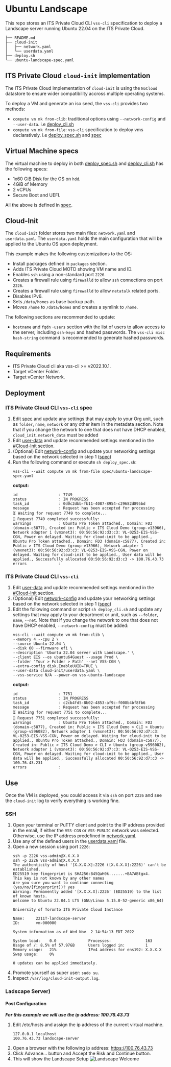 # Ubuntu Landscape

This repo stores an ITS Private Cloud CLI ``vss-cli`` specification to deploy 
a Landscape server running Ubuntu 22.04 on the ITS Private Cloud.

```
├── README.md
├── cloud-init
│   ├── network.yaml
│   └── userdata.yaml
├── deploy.sh
└── ubuntu-landscape-spec.yaml
```
## ITS Private Cloud ``cloud-init`` implementation

The ITS Private Cloud implementation of ``cloud-init`` is using the ``NoCloud`` datastore
to ensure wider compatibility accross multiple operating systems.

To deploy a VM and generate an iso seed, the ``vss-cli`` provides two methods:
- ``compute vm mk from-clib``: traditional options using ``--network-config`` and ``--user-data``. i.e [deploy_cli.sh](deploy_cli.sh)
- ``compute vm mk from-file``: ``vss-cli`` specification to deploy vms declaratively. i.e [deploy_spec.sh](deploy_spec.sh) and [spec](spec/ubuntu-landscape-spec.yaml)

## Virtual Machine specs

The virtual machine to deploy in both [deploy_spec.sh](deploy_spec.sh) and [deploy_cli.sh](deploy_cli.sh) has the following specs:
- 1x60 GiB Disk for the OS on `hdd`.
- 4GiB of Memory
- 2 vCPUs
- Secure Boot and UEFI.

All the above is defined in [spec](spec/ubuntu-landscape-spec.yaml).

## Cloud-Init

The `cloud-init` folder stores two main files: ``network.yaml`` and ``userdata.yaml``. The ``userdata.yaml`` holds the main configuration that will be applied to the Ubuntu OS upon deployment.

This example makes the following customizations to the OS:
- Install packages defined in ``packages`` section.
- Adds ITS Private Cloud MOTD showing VM name and ID.
- Enables `ssh` using a non-standard port ``2226``.
- Creates a firewall rule using ``firewalld`` to allow ``ssh`` connections on port ``2226``.
- Creates a firewall rule using ``firewalld`` to allow ``netatalk`` related ports.
- Disables IPv6.
- Sets ``/data/homes`` as base backup path.
- Moves ``/home`` to ``/data/homes`` and creates a symlink to ``/home``.

The following sections are recommended to update:
- ``hostname`` and ``fqdn`` 
-``users`` section with the list of users to allow access to the server, including `ssh-keys` and hashed passwords. The ``vss-cli misc hash-string`` command is recommended to generate hashed passwords.

## Requirements

- ITS Private Cloud cli aka vss-cli >= v2022.10.1.
- Target vCenter Folder.
- Target vCenter Network.

## Deployment

### ITS Private Cloud CLI ``vss-cli`` spec

1. Edit [spec](spec/ubuntu-landscape-spec.yaml) and update any settings that may apply to your Org unit, such as `folder`, `name`, `network` or any other item in the metadata section. Note that if you change the network to one that does not have DHCP enabled, ``cloud_init.network_data`` must be added
2. Edit [user-data](cloud-init/userdata.yaml) and update recommended settings mentioned in the [#Cloud-Init](#cloud-init) section.
3. (Optional) Edit [network-config](cloud-init/network.yaml) and update your networking settings based on the network selected in step 1 ([spec](spec/ubuntu-landscape-spec.yaml))
4. Run the following command or execute ``sh deploy_spec.sh``:
    ```
    vss-cli --wait compute vm mk from-file spec/ubuntu-landscape-spec.yaml
    ```
    **output:**
    ```
    id                  : 7749                
    status              : IN_PROGRESS         
    task_id             : 0d0c2dbb-fb11-4087-8954-c29682d895bd
    message             : Request has been accepted for processing
    ⏳ Waiting for request 7749 to complete... 
    🎉 Request 7749 completed successfully:
    warnings            : Ubuntu Pro Token attached., Domain: FD3 (domain-c5877), Created in: Public > ITS Cloud Demo (group-v13966), Network adapter 1 (vmxnet3): 00:50:56:92:d3:c3: VL-0253-EIS-VSS-CGN, Power on delayed. Waiting for cloud-init to be applied., Ubuntu Pro Token attached., Domain: FD3 (domain-c5877), Created in: Public > ITS Cloud Demo (group-v13966), Network adapter 1 (vmxnet3): 00:50:56:92:d3:c3: VL-0253-EIS-VSS-CGN, Power on delayed. Waiting for cloud-init to be applied., User data will be applied., Successfully allocated 00:50:56:92:d3:c3 -> 100.76.43.73
    errors              :  
    ```
### ITS Private Cloud CLI ``vss-cli``

1. Edit [user-data](cloud-init/userdata.yaml) and update recommended settings mentioned in the [#Cloud-Init](#cloud-init) section.
2. (Optional) Edit [network-config](cloud-init/network.yaml) and update your networking settings based on the network selected in step 1 ([spec](spec/ubuntu-landscape-spec.yaml))
3. Edit the following command or script  ``sh deploy_cli.sh`` and update any settings that may apply to your department or unit, such as `--folder`, `name`, `--net`. Note that if you change the network to one that does not have DHCP enabled, ``--network-config`` must be added:
    ```
    vss-cli --wait compute vm mk from-clib \
    --memory 4 --cpu 2 \
    --source Ubuntu-22.04 \
    --disk 60 --firmware efi \
    --description 'Ubuntu 22.04 server with Landscape.' \
    --client EIS --os ubuntu64Guest --usage Prod \
    --folder 'Your > Folder > Path' --net VSS-CGN \
    --extra-config disk.EnableUUID=TRUE \
    --user-data cloud-init/userdata.yaml \
    --vss-service N/A --power-on vss-ubuntu-landscape
    ```
    **output:**
    ```
    id                  : 7751                
    status              : IN_PROGRESS         
    task_id             : c2cb4fd5-8b02-4853-af9c-f008b4bf8fb6
    message             : Request has been accepted for processing
    ⏳ Waiting for request 7751 to complete... 
    🎉 Request 7751 completed successfully:
    warnings            : Ubuntu Pro Token attached., Domain: FD3 (domain-c5877), Created in: Public > ITS Cloud Demo > CLI > Ubuntu (group-v596082), Network adapter 1 (vmxnet3): 00:50:56:92:d7:c3: VL-0253-EIS-VSS-CGN, Power on delayed. Waiting for cloud-init to be applied., Ubuntu Pro Token attached., Domain: FD3 (domain-c5877), Created in: Public > ITS Cloud Demo > CLI > Ubuntu (group-v596082), Network adapter 1 (vmxnet3): 00:50:56:92:d7:c3: VL-0253-EIS-VSS-CGN, Power on delayed. Waiting for cloud-init to be applied., User data will be applied., Successfully allocated 00:50:56:92:d7:c3 -> 100.76.43.231
    errors              :   
    ```

## Use

Once the VM is deployed, you could access it via ``ssh`` on port ``2226`` and see the ``cloud-init`` log to verify everything is working fine.

### SSH

1. Open your terminal or PuTTY client and point to the IP address provided in the email, if either the ``VSS-CGN`` or ``VSS-PUBLIC`` network was selected. Otherwise, use the IP address predefined in [network.yaml](cloud-inint/network.yaml).
2. Use any of the defined users in the [userdata.yaml](cloud-init/userdata.yaml) file. 
3. Open a new session using port ``2226``:
    ```
    ssh -p 2226 vss-admin@X.X.X.X
    ssh -p 2226 vss-admin@X.X.X.X
    The authenticity of host '[X.X.X.X]:2226 ([X.X.X.X]:2226)' can't be established.
    ED25519 key fingerprint is SHA256:B45QaH0k.......+BA7ABtgx4.
    This key is not known by any other names
    Are you sure you want to continue connecting (yes/no/[fingerprint])? yes
    Warning: Permanently added '[X.X.X.X]:2226' (ED25519) to the list of known hosts.
    Welcome to Ubuntu 22.04.1 LTS (GNU/Linux 5.15.0-52-generic x86_64)

    University of Toronto ITS Private Cloud Instance

    Name:     2211T-landscape-server
    ID:       vm-000000

    System information as of Wed Nov  2 14:54:13 EDT 2022

    System load:    0.0              Processes:               163
    Usage of /: 8.5% of 57.97GB      Users logged in:         1
    Memory usage:   21%              IPv4 address for ens192: X.X.X.X
    Swap usage:     0%

    0 updates can be applied immediately.

    ```
4. Promote yourself as super user: ``sudo su``.
5. Inspect ``/var/log/cloud-init-output.log``.

### Ladscape Server)

#### Post Configuration

***For this example we will use the ip address: 100.76.43.73***

1. Edit /etc/hosts and assign the ip address of the current virtual machine.
    ```
    127.0.0.1 localhost
    100.76.43.73 landscape-server 
    ```
2. Open a browser with the following ip address: https://100.76.43.73
3. Click Advance... button and Accept the Risk and Continue button.
4. This will show the Landscape Setup
   ![Landscape Welcome](img/welcome_landscape.png)
